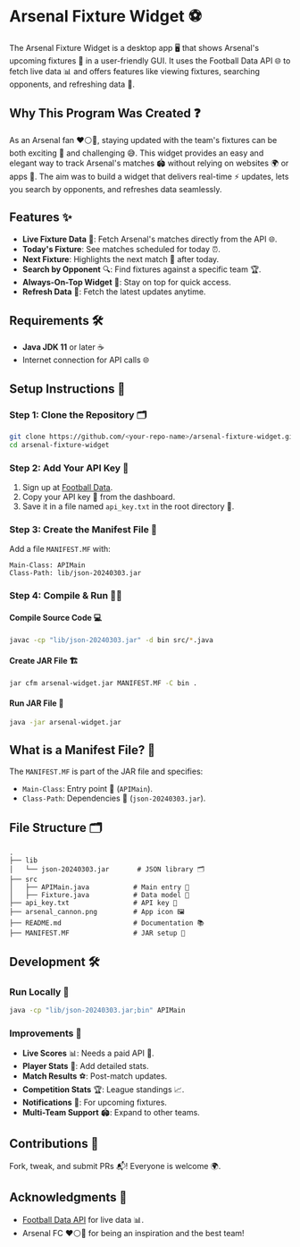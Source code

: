 # Arsenal Fixture Widget ⚽️

The Arsenal Fixture Widget is a desktop app 🖥️ that shows Arsenal's upcoming fixtures 📅 in a user-friendly GUI. It uses the Football Data API 🌐 to fetch live data 📊 and offers features like viewing fixtures, searching opponents, and refreshing data 🔄.

## Why This Program Was Created ❓

As an Arsenal fan ❤️⚪️🔴, staying updated with the team's fixtures can be both exciting 🎉 and challenging 😅. This widget provides an easy and elegant way to track Arsenal's matches 🏟️ without relying on websites 🌍 or apps 📱. The aim was to build a widget that delivers real-time ⚡ updates, lets you search by opponents, and refreshes data seamlessly.

## Features ✨

- **Live Fixture Data** 📅: Fetch Arsenal's matches directly from the API 🌐.
- **Today's Fixture**: See matches scheduled for today ⏰.
- **Next Fixture**: Highlights the next match 🥅 after today.
- **Search by Opponent** 🔍: Find fixtures against a specific team 🏆.
- **Always-On-Top Widget** 📌: Stay on top for quick access.
- **Refresh Data** 🔄: Fetch the latest updates anytime.

## Requirements 🛠️

- **Java JDK 11** or later ☕
- Internet connection for API calls 🌐

## Setup Instructions 📖

### Step 1: Clone the Repository 🗂️

```bash
git clone https://github.com/<your-repo-name>/arsenal-fixture-widget.git
cd arsenal-fixture-widget
```

### Step 2: Add Your API Key 🔑

1. Sign up at [Football Data](https://www.football-data.org/pricing).
2. Copy your API key 🔑 from the dashboard.
3. Save it in a file named `api_key.txt` in the root directory 📁.

### Step 3: Create the Manifest File 📜

Add a file `MANIFEST.MF` with:

```plaintext
Main-Class: APIMain
Class-Path: lib/json-20240303.jar
```

### Step 4: Compile & Run 🏃‍♂️

#### Compile Source Code 💻

```bash
javac -cp "lib/json-20240303.jar" -d bin src/*.java
```

#### Create JAR File 🏗️

```bash
jar cfm arsenal-widget.jar MANIFEST.MF -C bin .
```

#### Run JAR File 🚀

```bash
java -jar arsenal-widget.jar
```

## What is a Manifest File? 📜

The `MANIFEST.MF` is part of the JAR file and specifies:

- `Main-Class`: Entry point 🏁 (`APIMain`).
- `Class-Path`: Dependencies 🌟 (`json-20240303.jar`).

## File Structure 🗂️

```plaintext
.
├── lib
│   └── json-20240303.jar       # JSON library 🗂️
├── src
│   ├── APIMain.java           # Main entry 🏁
│   ├── Fixture.java           # Data model 📄
├── api_key.txt                # API key 🔑
├── arsenal_cannon.png         # App icon 🖼️
├── README.md                  # Documentation 📚
├── MANIFEST.MF                # JAR setup 📜
```

## Development 🛠️

### Run Locally 🚀

```bash
java -cp "lib/json-20240303.jar;bin" APIMain
```

### Improvements 🚀

- **Live Scores** 📊: Needs a paid API 🔑.
- **Player Stats** 👤: Add detailed stats.
- **Match Results** ⚽: Post-match updates.
- **Competition Stats** 🏆: League standings 📈.
- **Notifications** 🔔: For upcoming fixtures.
- **Multi-Team Support** 🏟️: Expand to other teams.

## Contributions 🤝

Fork, tweak, and submit PRs 📬! Everyone is welcome 🌍.

## Acknowledgments 🙌

- [Football Data API](https://www.football-data.org/) for live data 📊.
- Arsenal FC ❤️⚪️🔴 for being an inspiration and the best team!

